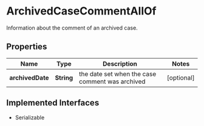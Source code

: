 

# ArchivedCaseCommentAllOf

Information about the comment of an archived case.
## Properties

Name | Type | Description | Notes
------------ | ------------- | ------------- | -------------
**archivedDate** | **String** | the date set when the case comment was archived |  [optional]


## Implemented Interfaces

* Serializable


